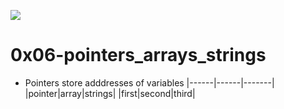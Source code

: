 ![](https://perfectelearning.com/uploads/blogs/1681280597.png)

# 0x06-pointers_arrays_strings
- Pointers store adddresses of variables
|------|------|-------|
|pointer|array|strings|
|first|second|third|
